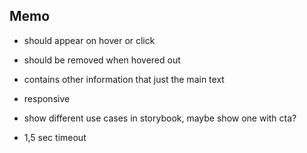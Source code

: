 
## Memo

* should appear on hover or click
* should be removed when hovered out
* contains other information that just the main text
* responsive

* show different use cases in storybook, maybe show one with cta?
* 1,5 sec timeout

